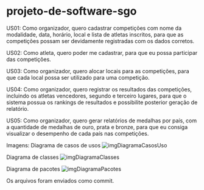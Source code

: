 # projeto-de-software-sgo

US01: Como organizador, quero cadastrar competições com nome da modalidade, data, horário, local e lista de atletas inscritos, para que as competições possam ser devidamente registradas com os dados corretos.

US02: Como atleta, quero poder me cadastrar, para que eu possa participar das competições.

US03: Como organizador, quero alocar locais para as competições, para que cada local possa ser utilizado para uma competição.

US04: Como organizador, quero registrar os resultados das competições, incluindo os atletas vencedores, segundo e terceiro lugares, para que o sistema possua os rankings de resultados e possibilite posterior geração de relatório.

US05: Como organizador, quero gerar relatórios de medalhas por país, com a quantidade de medalhas de ouro, prata e bronze, para que eu consiga visualizar o desempenho de cada país nas competições.


Imagens:
Diagrama de casos de usos
![imgDiagramaCasosUso](https://github.com/user-attachments/assets/c9c4f8d1-ed41-43e8-9ed8-2fea6cfb0076)

Diagrama de classes
![imgDiagramaClasses](https://github.com/user-attachments/assets/323c620b-f4d8-4f5a-a5dc-a46e39ddd653)

Diagrama de pacotes
![imgDiagramaPacotes](https://github.com/user-attachments/assets/0f4a90fb-1eae-44be-accc-2fb355a318f6)

Os arquivos foram enviados como commit.
